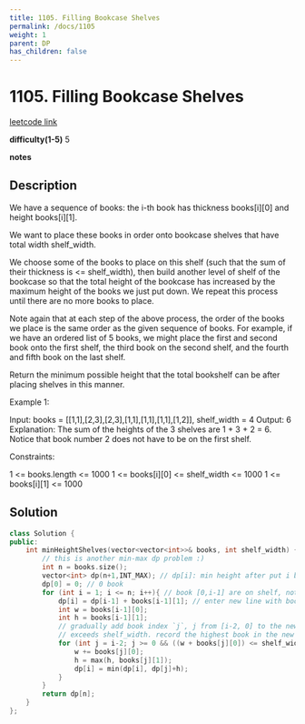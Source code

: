 ```yaml
---
title: 1105. Filling Bookcase Shelves
permalink: /docs/1105
weight: 1
parent: DP
has_children: false
---
```

# 1105. Filling Bookcase Shelves
[leetcode link](https://leetcode.com/problems/filling-bookcase-shelves/)

**difficulty(1-5)** 
5

**notes**   


## Description
We have a sequence of books: the i-th book has thickness books[i][0] and height books[i][1].

We want to place these books in order onto bookcase shelves that have total width shelf_width.

We choose some of the books to place on this shelf (such that the sum of their thickness is <= shelf_width), then build another level of shelf of the bookcase so that the total height of the bookcase has increased by the maximum height of the books we just put down.  We repeat this process until there are no more books to place.

Note again that at each step of the above process, the order of the books we place is the same order as the given sequence of books.  For example, if we have an ordered list of 5 books, we might place the first and second book onto the first shelf, the third book on the second shelf, and the fourth and fifth book on the last shelf.

Return the minimum possible height that the total bookshelf can be after placing shelves in this manner.

 

Example 1:


Input: books = [[1,1],[2,3],[2,3],[1,1],[1,1],[1,1],[1,2]], shelf_width = 4
Output: 6
Explanation:
The sum of the heights of the 3 shelves are 1 + 3 + 2 = 6.
Notice that book number 2 does not have to be on the first shelf.
 

Constraints:

1 <= books.length <= 1000
1 <= books[i][0] <= shelf_width <= 1000
1 <= books[i][1] <= 1000

## Solution
```c++
class Solution {
public:
    int minHeightShelves(vector<vector<int>>& books, int shelf_width) {
        // this is another min-max dp problem :) 
        int n = books.size();
        vector<int> dp(n+1,INT_MAX); // dp[i]: min height after put i books (book index [0,i-1])
        dp[0] = 0; // 0 book
        for (int i = 1; i <= n; i++){ // book [0,i-1] are on shelf, note that i is # of books, not certain book's index
            dp[i] = dp[i-1] + books[i-1][1]; // enter new line with book index `i-1`
            int w = books[i-1][0];
            int h = books[i-1][1];
            // gradually add book index `j`, j from [i-2, 0] to the new line (to join book index `i-1`). make sure new line does not
            // exceeds shelf_width. record the highest book in the new line. 
            for (int j = i-2; j >= 0 && ((w + books[j][0]) <= shelf_width); j--){
                w += books[j][0];
                h = max(h, books[j][1]);
                dp[i] = min(dp[i], dp[j]+h);
            }            
        }
        return dp[n];
    }
};
```

<!-- 
Default label
{: .label }

Blue label
{: .label .label-blue }

Stable
{: .label .label-green }

New release
{: .label .label-purple }

Coming soon
{: .label .label-yellow }

Deprecated
{: .label .label-red } -->
